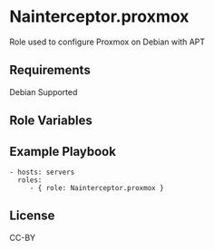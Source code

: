 Nainterceptor.proxmox
====================

Role used to configure Proxmox on Debian with APT

Requirements
------------

Debian Supported

Role Variables
--------------

Example Playbook
----------------

    - hosts: servers
      roles:
         - { role: Nainterceptor.proxmox }

License
-------

CC-BY
